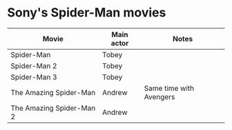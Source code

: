 # Sony's Spider-Man movies

| Movie                    | Main actor | Notes                   |
| ------------------------ | ---------- | ----------------------- |
| Spider-Man               | Tobey      |                         |
| Spider-Man 2             | Tobey      |                         |
| Spider-Man 3             | Tobey      |                         |
| The Amazing Spider-Man   | Andrew     | Same time with Avengers |
| The Amazing Spider-Man 2 | Andrew     |                         |
